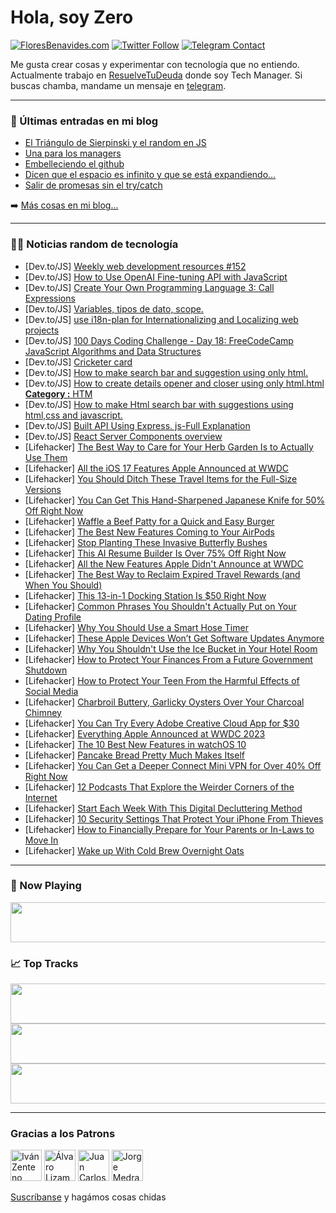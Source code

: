 # Hola, soy Zero

[![FloresBenavides.com](https://img.shields.io/website?down_message=oops&label=MiBlog&style=for-the-badge&up_message=online&url=https%3A%2F%2Ffloresbenavides.com)](https://floresbenavides.com) [![Twitter Follow](https://img.shields.io/twitter/follow/ZeroDragon?color=%231DA1F2&label=Follow&logo=twitter&logoColor=ffffff&style=for-the-badge)](https://twitter.com/zerodragon) [![Telegram Contact](https://img.shields.io/badge/escr%C3%ADbeme-ZeroDragon-%2326A5E4?style=for-the-badge&logo=telegram)](https://t.me/zerodragon)

Me gusta crear cosas y experimentar con tecnología que no entiendo.
Actualmente trabajo en [ResuelveTuDeuda](http://github.com/resuelve) donde soy Tech Manager.
Si buscas chamba, mandame un mensaje en [telegram](https://t.me/zerodragon).

---

### 📕 Últimas entradas en mi blog
<!-- BLOG-POST-LIST:START -->
- [El Triángulo de Sierpinski y el random en JS](https://floresbenavides.com/el-triangulo-de-sierpinski-y-el-random-en-js/)
- [Una para los managers](https://floresbenavides.com/una-para-los-managers/)
- [Embelleciendo el github](https://floresbenavides.com/embelleciendo-el-github/)
- [Dicen que el espacio es infinito y que se está expandiendo…](https://floresbenavides.com/dicen-que-el-espacio-es-infinito-y-que-se-esta-expandiendo/)
- [Salir de promesas sin el try/catch](https://floresbenavides.com/salir-de-promesas-sin-el-try-catch/)
<!-- BLOG-POST-LIST:END -->

➡️ [Más cosas en mi blog...](https://floresbenavides.com)

---

### 👨‍💻 Noticias random de tecnología
<!-- TECH-POSTS:START -->
- [Dev.to/JS] [Weekly web development resources #152](https://dev.to/vincenius/weekly-web-development-resources-152-52i7)
- [Dev.to/JS] [How to Use OpenAI Fine-tuning API with JavaScript](https://dev.to/0xkoji/how-to-use-openai-fine-tuning-api-with-javascript-25jk)
- [Dev.to/JS] [Create Your Own Programming Language 3: Call Expressions](https://dev.to/jasonsbarr/create-your-own-programming-language-3-call-expressions-4kja)
- [Dev.to/JS] [Variables, tipos de dato, scope.](https://dev.to/voidrizoma/variables-tipos-de-dato-scope-c9)
- [Dev.to/JS] [use i18n-plan for Internationalizing and Localizing web projects](https://dev.to/tongh/use-i18n-plan-for-internationalizing-and-localizing-web-projects-1hop)
- [Dev.to/JS] [100 Days Coding Challenge - Day 18: FreeCodeCamp JavaScript Algorithms and Data Structures](https://dev.to/alexmgp7/100-days-coding-challenge-day-18-freecodecamp-javascript-algorithms-and-data-structures-4661)
- [Dev.to/JS] [Cricketer card](https://dev.to/sujeet12/cricketer-card-5fkd)
- [Dev.to/JS] [How to make search bar and suggestion using only html.](https://dev.to/manoarya/how-to-make-search-bar-and-suggestion-using-only-html-2he7)
- [Dev.to/JS] [How to create details opener and closer using only html.html **Category :** HTM](https://dev.to/manoarya/how-to-create-details-opener-and-closer-using-only-htmlhtmlcategory-htm-4dho)
- [Dev.to/JS] [How to make Html search bar with suggestions using html,css and javascript.](https://dev.to/manoarya/how-to-make-html-search-bar-with-suggestions-using-htmlcss-and-javascript-cg)
- [Dev.to/JS] [Built API Using Express. js-Full Explanation](https://dev.to/gaurbprajapati/built-api-using-express-js-full-explanation-jf)
- [Dev.to/JS] [React Server Components overview](https://dev.to/dionarodrigues/react-server-components-overview-3meo)
- [Lifehacker] [The Best Way to Care for Your Herb Garden Is to Actually Use Them](https://lifehacker.com/the-best-way-to-care-for-your-herb-garden-is-to-actuall-1850502356)
- [Lifehacker] [All the iOS 17 Features Apple Announced at WWDC](https://lifehacker.com/all-the-ios-17-features-apple-announced-at-wwdc-1850510024)
- [Lifehacker] [You Should Ditch These Travel Items for the Full-Size Versions](https://lifehacker.com/you-should-ditch-these-travel-items-for-the-full-size-v-1850510634)
- [Lifehacker] [You Can Get This Hand-Sharpened Japanese Knife for 50% Off Right Now](https://lifehacker.com/you-can-get-this-hand-sharpened-japanese-knife-for-50-1850508970)
- [Lifehacker] [Waffle a Beef Patty for a Quick and Easy Burger](https://lifehacker.com/waffle-a-beef-patty-for-a-quick-and-easy-burger-1850508573)
- [Lifehacker] [The Best New Features Coming to Your AirPods](https://lifehacker.com/the-best-new-features-coming-to-your-airpods-1850510364)
- [Lifehacker] [Stop Planting These Invasive Butterfly Bushes](https://lifehacker.com/stop-planting-these-invasive-butterfly-bushes-1850509142)
- [Lifehacker] [This AI Resume Builder Is Over 75% Off Right Now](https://lifehacker.com/this-ai-resume-builder-is-over-75-off-right-now-1850493675)
- [Lifehacker] [All the New Features Apple Didn&#39;t Announce at WWDC](https://lifehacker.com/all-the-new-features-apple-didnt-announce-at-wwdc-1850510345)
- [Lifehacker] [The Best Way to Reclaim Expired Travel Rewards &lpar;and When You Should&rpar;](https://lifehacker.com/the-best-way-to-reclaim-expired-travel-rewards-and-whe-1850510203)
- [Lifehacker] [This 13-in-1 Docking Station Is $50 Right Now](https://lifehacker.com/this-13-in-1-docking-station-is-50-right-now-1850493659)
- [Lifehacker] [Common Phrases You Shouldn&#39;t Actually Put on Your Dating Profile](https://lifehacker.com/common-phrases-you-shouldnt-actually-put-on-your-dating-1850508562)
- [Lifehacker] [Why You Should Use a Smart Hose Timer](https://lifehacker.com/why-you-should-use-a-smart-hose-timer-1850509043)
- [Lifehacker] [These Apple Devices Won’t Get Software Updates Anymore](https://lifehacker.com/these-apple-devices-won-t-get-software-updates-anymore-1850509451)
- [Lifehacker] [Why You Shouldn&#39;t Use the Ice Bucket in Your Hotel Room](https://lifehacker.com/why-you-shouldnt-use-the-ice-bucket-in-your-hotel-room-1850508253)
- [Lifehacker] [How to Protect Your Finances From a Future Government Shutdown](https://lifehacker.com/how-to-protect-your-finances-from-a-future-government-s-1850508240)
- [Lifehacker] [How to Protect Your Teen From the Harmful Effects of Social Media](https://lifehacker.com/how-to-protect-your-teen-from-the-harmful-effects-of-so-1850507480)
- [Lifehacker] [Charbroil Buttery, Garlicky Oysters Over Your Charcoal Chimney](https://lifehacker.com/charbroil-buttery-garlicky-oysters-over-your-charcoal-1850507286)
- [Lifehacker] [You Can Try Every Adobe Creative Cloud App for $30](https://lifehacker.com/you-can-try-every-adobe-creative-cloud-app-for-30-1850489802)
- [Lifehacker] [Everything Apple Announced at WWDC 2023](https://lifehacker.com/everything-apple-announced-at-wwdc-2023-1850506825)
- [Lifehacker] [The 10 Best New Features in watchOS 10](https://lifehacker.com/the-10-best-new-features-in-watchos-10-1850507797)
- [Lifehacker] [Pancake Bread Pretty Much Makes Itself](https://lifehacker.com/pancake-bread-pretty-much-makes-itself-1850507100)
- [Lifehacker] [You Can Get a Deeper Connect Mini VPN for Over 40% Off Right Now](https://lifehacker.com/you-can-get-a-deeper-connect-mini-vpn-for-over-40-off-1850489824)
- [Lifehacker] [12 Podcasts That Explore the Weirder Corners of the Internet](https://lifehacker.com/12-podcasts-that-explore-the-weirder-corners-of-the-int-1850503607)
- [Lifehacker] [Start Each Week With This Digital Decluttering Method](https://lifehacker.com/start-each-week-with-this-digital-decluttering-method-1850507159)
- [Lifehacker] [10 Security Settings That Protect Your iPhone From Thieves](https://lifehacker.com/10-security-settings-you-should-use-to-protect-your-iph-1850506736)
- [Lifehacker] [How to Financially Prepare for Your Parents or In-Laws to Move In](https://lifehacker.com/how-to-financially-prepare-for-your-parents-or-in-laws-1850506455)
- [Lifehacker] [Wake up With Cold Brew Overnight Oats](https://lifehacker.com/wake-up-with-cold-brew-overnight-oats-1850506140)<!-- TECH-POSTS:END -->

---

### 🎵 Now Playing
<a href="https://spotify-now-playing-dun.vercel.app/now-playing?open"><img src="https://spotify-now-playing-dun.vercel.app/now-playing" width="540" height="64"></a>

### 📈 Top Tracks
<a href="https://spotify-now-playing-dun.vercel.app/top-tracks?i=1&open"><img src="https://spotify-now-playing-dun.vercel.app/top-tracks?i=1" width="540" height="64"></a>
<a href="https://spotify-now-playing-dun.vercel.app/top-tracks?i=2&open"><img src="https://spotify-now-playing-dun.vercel.app/top-tracks?i=2" width="540" height="64"></a>
<a href="https://spotify-now-playing-dun.vercel.app/top-tracks?i=3&open"><img src="https://spotify-now-playing-dun.vercel.app/top-tracks?i=3" width="540" height="64"></a>

---

### Gracias a los Patrons
[<img src="https://avatars.githubusercontent.com/u/243380?v=4" alt="Iván Zenteno" width="50px">](https://github.com/k001) [<img src="https://avatars.githubusercontent.com/u/19955639?v=4" alt="Álvaro Lizama" width="50px">](https://github.com/alvarolizama) [<img src="https://avatars.githubusercontent.com/u/2718753?v=4" alt="Juan Carlos Ruiz" width="50px">](https://github.com/JuanCrg90) [<img src="https://avatars.githubusercontent.com/u/37025?v=4" alt="Jorge Medrano" width="50px">](https://github.com/h1pp1e) 

[Suscríbanse](https://www.patreon.com/zerodragon) y hagámos cosas chidas
